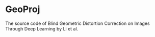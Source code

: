 # GeoProj
The source code of Blind Geometric Distortion Correction on Images Through Deep Learning by Li et al.
